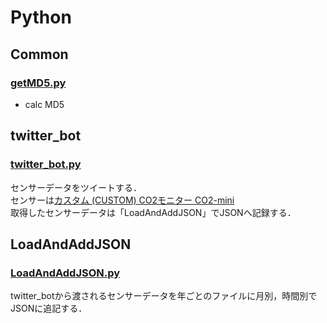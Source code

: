 # Python
## Common
### [getMD5.py](https://github.com/chocolatecoffee/Python/blob/master/Common/getMD5.py)
+ calc MD5

## twitter_bot
### [twitter_bot.py](https://github.com/chocolatecoffee/Python/blob/master/twitter_bot/twitter_bot.py)
センサーデータをツイートする．  
センサーは[カスタム (CUSTOM) CO2モニター CO2-mini](https://www.amazon.co.jp/gp/product/B00I3XJ9LM/)  
取得したセンサーデータは「LoadAndAddJSON」でJSONへ記録する．

## LoadAndAddJSON
### [LoadAndAddJSON.py](https://github.com/chocolatecoffee/Python/blob/master/LoadAndAddJSON/LoadAndAddJSON.py)  
 twitter_botから渡されるセンサーデータを年ごとのファイルに月別，時間別でJSONに追記する．

